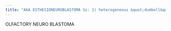 ```yaml
---
title: "AKA ESTHESIONEUROBLASTOMA Sz: 1) heterogeneous &quot;dumbell&quot; shaped mass (intracranial &amp; nasal cavity w/ waist at cribiform plate - fossa ethmoidalis laterally) 2) Ca+ &amp; peripheral tumor cysts 3) bony remodeling MR: 1) usually Dark T2 Info: meanage 20, 10 % extend intracraniallly (MC anterior cranial fossa), arise from olfactory nerve,  Staging: Kadish a) nasal cavity b) paranasalsinuses or orbits c) intracranial Sx: nasal obstruction, epistaxis, dec smell sense Tx: 1) angiogram w/ possible embolization if epistaxis 2) surgical excision 3) chemo/radiation (good prognosis if local, poor if mets)"
---
```

OLFACTORY 
NEURO 
BLASTOMA

